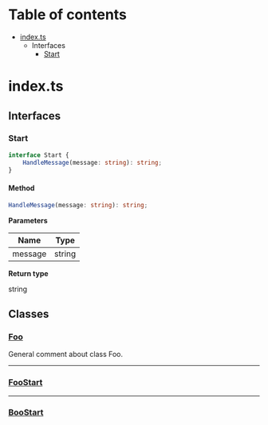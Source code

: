 # Table of contents

* [index.ts][SourceFile-0]
    * Interfaces
        * [Start][InterfaceDeclaration-1]

# index.ts

## Interfaces

### Start

```typescript
interface Start {
    HandleMessage(message: string): string;
}
```
#### Method

```typescript
HandleMessage(message: string): string;
```

**Parameters**

| Name    | Type   |
| ------- | ------ |
| message | string |

**Return type**

string


## Classes

### [Foo][ClassDeclaration-0]

General comment about class Foo.


----------

### [FooStart][ClassDeclaration-1]


----------

### [BooStart][ClassDeclaration-2]


[SourceFile-0]: index.md#indexts
[InterfaceDeclaration-1]: index.md#start
[ClassDeclaration-0]: index/foo.md#foo
[ClassDeclaration-1]: index/foostart.md#foostart
[ClassDeclaration-2]: index/boostart.md#boostart